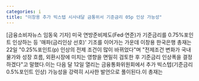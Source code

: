 ```yaml
---
categories: i
title: "이창용 추가 빅스텝 시사내달 금통위서 기준금리 05p 인상 가능성"
---
```

[금융소비자뉴스 임동욱 기자] 미국 연방준비제도(Fed&middot;연준)가 기준금리를 0.75%포인트 인상하는 등 &#39;매파(금리인상 선호)&#39; 기조를 이어가는 가운데 이창용 한국은행 총재는 22일 "0.25%포인트(p) 인상의 전제 조건이 많이 바뀌었다"며 "전제조건 변화가 국내 물가와 성장 흐름, 외환시장에 미치는 영향을 면밀히 검토한 후 기준금리 인상폭을 결정하겠다"고 말했다.이는 다음 달 12일 열리는 금융통화위원회에서 추가 빅스텝(기준금리 0.5%포인트 인상) 가능성을 강력히 시사한 발언으로 풀이된다.이 총재는